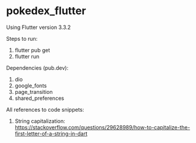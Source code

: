 # pokedex_flutter

Using Flutter version 3.3.2

Steps to run:
1. flutter pub get
2. flutter run

Dependencies (pub.dev):
1. dio
2. google_fonts
3. page_transition
4. shared_preferences

All references to code snippets:
1. String capitalization: https://stackoverflow.com/questions/29628989/how-to-capitalize-the-first-letter-of-a-string-in-dart